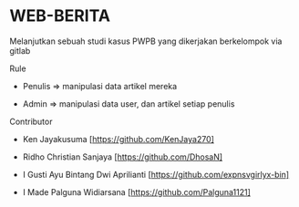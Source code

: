 # WEB-BERITA

Melanjutkan sebuah studi kasus PWPB yang dikerjakan berkelompok via gitlab

Rule

- Penulis => manipulasi data artikel mereka

- Admin => manipulasi data user, dan artikel setiap penulis

Contributor

- Ken Jayakusuma [https://github.com/KenJaya270]

- Ridho Christian Sanjaya [https://github.com/DhosaN]

- I Gusti Ayu Bintang Dwi Aprilianti [https://github.com/expnsvgirlyx-bin]

- I Made Palguna Widiarsana [https://github.com/Palguna1121]
